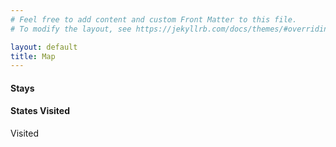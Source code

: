 ```yaml
---
# Feel free to add content and custom Front Matter to this file.
# To modify the layout, see https://jekyllrb.com/docs/themes/#overriding-theme-defaults

layout: default
title: Map
---
```



<div id="map"></div>

<div id="legend" class="legend">
  <h4><span id="js-stops-visited"></span> Stays</h4>
  <h4><span id="js-states-visited"></span> States Visited</h4>
  <div><span style="background-color: #99aef5"></span>Visited</div>

</div>